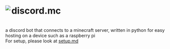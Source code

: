 <h1>
    <img align="left" src="https://img.icons8.com/dusk/64/000000/minecraft-logo.png"/>discord.mc
</h1>
<p>
    <br>
    a discord bot that connects to a minecraft server, written in python for easy hosting on a device such as a raspberry pi
    <br>
    For setup, please look at <a href="./instructions/setup.md">setup.md</a>
</p>
